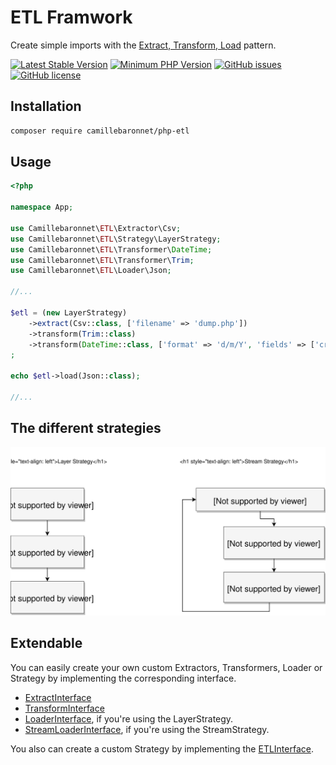 # ETL Framwork

Create simple imports with the [Extract, Transform, Load](https://en.wikipedia.org/wiki/Extract,_transform,_load) pattern.

[![Latest Stable Version](https://img.shields.io/packagist/v/camillebaronnet/php-etl.svg?style=flat-square)](https://packagist.org/packages/camillebaronnet/php-etl)
[![Minimum PHP Version](https://img.shields.io/badge/php-%3E%3D%207.1-8892BF.svg?style=flat-square)](https://php.net/)
[![GitHub issues](https://img.shields.io/github/issues/camillebaronnet/php-etl-framework.svg?style=flat-square)](https://github.com/camillebaronnet/php-etl-framework/issues)
[![GitHub license](https://img.shields.io/github/license/camillebaronnet/php-etl-framework.svg?style=flat-square)](https://github.com/camillebaronnet/php-etl-framework/blob/master/LICENSE)

## Installation

```sh
composer require camillebaronnet/php-etl
```

## Usage

```php
<?php

namespace App;

use Camillebaronnet\ETL\Extractor\Csv;
use Camillebaronnet\ETL\Strategy\LayerStrategy;
use Camillebaronnet\ETL\Transformer\DateTime;
use Camillebaronnet\ETL\Transformer\Trim;
use Camillebaronnet\ETL\Loader\Json;

//...

$etl = (new LayerStrategy)
    ->extract(Csv::class, ['filename' => 'dump.php'])
    ->transform(Trim::class)
    ->transform(DateTime::class, ['format' => 'd/m/Y', 'fields' => ['createAt']])
;

echo $etl->load(Json::class);

//...
```

## The different strategies

<img src="docs/diagram.svg">

## Extendable

You can easily create your own custom Extractors,
Transformers, Loader or Strategy by implementing the corresponding interface.

- [ExtractInterface](src/Extractor/ExtractInterface.php)
- [TransformInterface](src/Transformer/TransformInterface.php)
- [LoaderInterface](src/Loader/LoaderInterface.php), if you're using the LayerStrategy.
- [StreamLoaderInterface](src/Loader/StreamLoaderInterface.php), if you're using the StreamStrategy.

You also can create a custom Strategy by implementing the [ETLInterface](src/ETLInterface.php).
